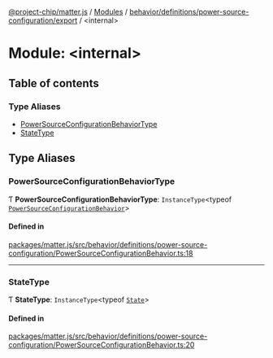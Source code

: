 [@project-chip/matter.js](../README.md) / [Modules](../modules.md) / [behavior/definitions/power-source-configuration/export](behavior_definitions_power_source_configuration_export.md) / \<internal\>

# Module: \<internal\>

## Table of contents

### Type Aliases

- [PowerSourceConfigurationBehaviorType](behavior_definitions_power_source_configuration_export._internal_.md#powersourceconfigurationbehaviortype)
- [StateType](behavior_definitions_power_source_configuration_export._internal_.md#statetype)

## Type Aliases

### PowerSourceConfigurationBehaviorType

Ƭ **PowerSourceConfigurationBehaviorType**: `InstanceType`\<typeof [`PowerSourceConfigurationBehavior`](behavior_definitions_power_source_configuration_export.md#powersourceconfigurationbehavior)\>

#### Defined in

[packages/matter.js/src/behavior/definitions/power-source-configuration/PowerSourceConfigurationBehavior.ts:18](https://github.com/project-chip/matter.js/blob/0c058ae17fdba4c0b89b8b13c309011d51782299/packages/matter.js/src/behavior/definitions/power-source-configuration/PowerSourceConfigurationBehavior.ts#L18)

___

### StateType

Ƭ **StateType**: `InstanceType`\<typeof [`State`](../classes/behavior_definitions_power_source_configuration_export.PowerSourceConfigurationServer.md#state-1)\>

#### Defined in

[packages/matter.js/src/behavior/definitions/power-source-configuration/PowerSourceConfigurationBehavior.ts:20](https://github.com/project-chip/matter.js/blob/0c058ae17fdba4c0b89b8b13c309011d51782299/packages/matter.js/src/behavior/definitions/power-source-configuration/PowerSourceConfigurationBehavior.ts#L20)
